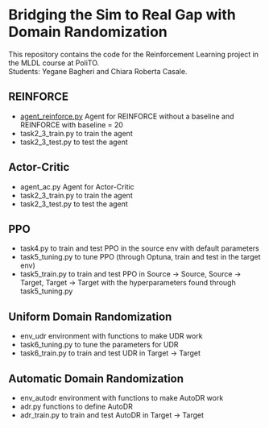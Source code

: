 # Bridging the Sim to Real Gap with Domain Randomization
This repository contains the code for the Reinforcement Learning project in the MLDL course at PoliTO. \
Students: Yegane Bagheri and Chiara Roberta Casale.

## REINFORCE
- [agent_reinforce.py](./agent_reinforce.py) Agent for REINFORCE without a baseline and REINFORCE with baseline = 20
- task2_3_train.py to train the agent
- task2_3_test.py to test the agent

## Actor-Critic
- agent_ac.py Agent for Actor-Critic
- task2_3_train.py to train the agent
- task2_3_test.py to test the agent

## PPO
- task4.py to train and test PPO in the source env with default parameters
- task5_tuning.py to tune PPO (through Optuna, train and test in the target env)
- task5_train.py to train and test PPO in Source -> Source, Source -> Target, Target -> Target with the hyperparameters found through task5_tuning.py

## Uniform Domain Randomization
- env_udr environment with functions to make UDR work
- task6_tuning.py to tune the parameters for UDR
- task6_train.py to train and test UDR in Target -> Target

## Automatic Domain Randomization
- env_autodr environment with functions to make AutoDR work
- adr.py functions to define AutoDR
- adr_train.py to train and test AutoDR in Target -> Target
